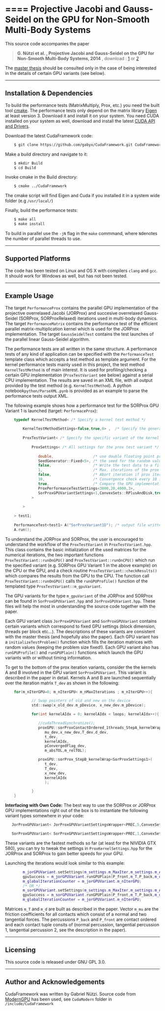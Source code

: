 ====
Projective Jacobi and Gauss-Seidel on the GPU for Non-Smooth Multi-Body Systems
====

This source code accompanies the paper   

> **G. Nützi et al. , Projective Jacobi and Gauss-Seidel on the GPU for Non-Smooth Multi-Body Systems, 2014** , download : [1](http://proceedings.asmedigitalcollection.asme.org/proceeding.aspx?articleID=2091012) or [2](http://www.zfm.ethz.ch/~nuetzig/_private_files/projective.pdf)

The [master thesis](http://dx.doi.org/10.3929/ethz-a-010054012) should be consulted only in the case of being interested in the details of certain GPU variants (see below).

---------------------------
Installation & Dependencies
---------------------------
To build the performance tests (MatrixMultiply, Prox, etc.) you need the built tool [cmake](
http://www.cmake.org).
The performance tests only depend on the matrix library [Eigen](http://eigen.tuxfamily.org) at least version 3. Download it and install it on your system.
You need CUDA installed on your system as well, download and install the latest [CUDA API and Drivers](https://developer.nvidia.com/cuda-downloads).

Download the latest CudaFramework code:
```bash
    $ git clone https://github.com/gabyx/CudaFramework.git CudaFramework  
```
Make a build directory and navigate to it:
```bash
    $ mkdir Build
    $ cd Build
```
Invoke cmake in the Build directory:
```bash
    $ cmake ../CudaFramework
```
The cmake script will find Eigen and Cuda if you installed it in a system wide folder (e.g ``/usr/local/``)


Finally, build the performance tests:
```bash
    $ make all 
    $ make install
``` 
 To build in parallel use the ``-jN`` flag in the `make` commmand, where ``N``denotes the number of parallel threads to use.

--------------------------
Supported Platforms
--------------------------
The code has been tested on Linux and OS X with compilers ``clang`` and ``gcc``. 
It should work for Windows as well, but has not been tested.

---------------------------
Example Usage
---------------------------
The target ``PerformanceProx`` contains the parallel GPU implementation of the projective overrelaxed Jacobi (JORProx) and succesive overrelaxed Gauss-Seidel (SORProx, SORProxRelaxed) iterations used in multi-body dynamics.
The target ``PerformanceMatrix`` contains the performance test of the efficient parallel matrix-multiplication kernel which is used for the JORProx implementation.
The target ``GaussSeidelTest`` contains the test launches of the parallel linear Gauss-Seidel algorithm.

The performance tests are all written in the same structure. 
A performance tests of any kind of application can be specified with the ``PerformanceTest`` template class which accepts a test method as template argument.
For the kernel performance tests mainly used in this project, the test method ``KernelTestMethod`` is of main interest. It is used for profiling/checking a certain GPU implementation (``ProxTestVariant`` see below) against a serial CPU implementation. The results are saved in an XML file, with all output provided by the test method (e.g.  ``KernelTestMethod``). A python notebook``python/ParseXML.pynb`` is provided as an example to parse the performance tests output XML.


The following example shows how a performance test for the SORProx GPU Variant 1 is launched (target: ``PerformaceProx``):
```C++
    typedef KernelTestMethod< /* Specify a kernel test method */ 
    
        KernelTestMethodSettings<false,true,0> ,  /* Specify the general kernel test method settings */ 
        
        ProxTestVariant< /* Specify the specific variant of the kernel test method */ 
            
            ProxSettings< /* All settings for the prox test variant */ 
        
               double,                  /* use double floating point precision */ 
               SeedGenerator::Fixed<5>, /* the seed for the random value generator for the test data */ 
               false,                   /* Write the test data to a file (matlab style) */ 
               1,                       /* Max. iterations of the prox iteration */
               false,                   /* Abort iteration if prox iteration converged */
               10,                      /* Convergence check every 10 iterations */
               true,                    /* Compare the GPU implementation to the exact serial replica on th CPU */
               ProxPerformanceTestSettings<3000,20,4000,3>,                /* Problem sizes from 3000 contacts to 4000 in steps of 20, generate 3 random test problems per problem size*/
               SorProxGPUVariantSettings<1,ConvexSets::RPlusAndDisk,true>  /* Use the GPU Variant 1, align the memory on the GPU for coalesced access!*/
            >
            
        >
        
    > test1;
    
    PerformanceTest<test1> A("SorProxVariant1D"); /* output file written to: SorProxVariant1D***.xml*/
    A.run();
```

To understand the JORProx and SORProx, the user is encouraged to understand the workflow of the ``ProxTestVariant`` in ``ProxTestVariant.hpp``.
This class contains the basic initialization of the used matrices for the numerical iterations, the two important functions
``ProxTestVariant::runOnGPU()`` and ``ProxTestVariant::runOnCPU()`` which run the specified variant (e.g. SORProx GPU Variant 1 in the above example) 
on the CPU or the GPU, and a check routine
``ProxTestVariant::checkResults()`` which compares the results from the GPU to the CPU.
The function call ``ProxTestVariant::runOnGPU()`` calls the ``runGPUProfile()`` function of the templated type ``ProxTestVariant::m_gpuVariant``.

The GPU variants for the type ``m_gpuVariant`` of the JORProx and SORProx can be found in ``SorProxGPUVariant.hpp`` and ``JorProxGPUVariant.hpp``. 
These files will help the most in understanding the source code together with the paper.

Each GPU variant class ``JorProxGPUVariant`` and ``SorProxGPUVariant`` contains certain variants which correspond to fixed GPU settings (block dimension, threads per block etc...).
The descriptions of these variants are consistent with the master thesis (and hopefully also the paper).
Each GPU variant has a ``initializeTestProblem()`` function which fills the iteration matrices with random values (keeping the problem size fixed!).
Each GPU variant also has ``runGPUProfile()`` and ``runGPUPlain()`` functions which launch the GPU variants with or without timing information.

To get to the bottom of the prox iteration variants, consider the the kernels A and B involved in the GPU variant ``SorProxGPUVariant``. This variant is described in the paper in detail. Kernels A and B are launched sequentially over the iteration matrix ``T_dev`` as shown in the following:
```C
    for(m_nIterGPU=0; m_nIterGPU< m_nMaxIterations ; m_nIterGPU++){

            // Swap pointers of old and new on the device
            std::swap(x_old_dev.m_pDevice, x_new_dev.m_pDevice);

            for(int kernelAIdx = 0; kernelAIdx < loops; kernelAIdx++){

               //cudaThreadSynchronize();
               proxGPU::sorProxContactOrdered_1threads_StepA_kernelWrap<SorProxSettings1>(
                  mu_dev,x_new_dev,T_dev,d_dev,
                  t_dev,
                  kernelAIdx,
                  pConvergedFlag_dev,
                  m_absTOL,m_relTOL);

               proxGPU::sorProx_StepB_kernelWrap<SorProxSettings1>(
                  t_dev,
                  T_dev,
                  x_new_dev,
                  kernelAIdx
                  );

            }
    }
```

**Interfacing with Own Code:**
The best way to use the SORProx or JORProx GPU implementations right out of the box is to instantiate the following
variant types somewhere in your code:
```C++
   JorProxGPUVariant< JorProxGPUVariantSettingsWrapper<PREC,5,ConvexSets::RPlusAndDisk,true,300,true,10,false, TemplateHelper::Default>, ConvexSets::RPlusAndDisk > m_jorGPUVariant;

   SorProxGPUVariant< SorProxGPUVariantSettingsWrapper<PREC,1,ConvexSets::RPlusAndDisk,true,300,true,10,true,  TemplateHelper::Default >,  ConvexSets::RPlusAndDisk > m_sorGPUVariant;
```
These variants are the fastest methods so far (at least for the NIVIDIA GTX 580), you can try to tweak the settings in ``ProxKernelSettings.hpp`` for the JORProx and SORProx to gain better speeds for your GPU. 

Launching the iterations would look similar to this example:

```C++
        m_jorGPUVariant.setSettings(m_settings.m_MaxIter,m_settings.m_AbsTol,m_settings.m_RelTol);
        gpuSuccess = m_jorGPUVariant.runGPUPlain(P_front,m_T,P_back,m_d,m_mu);
        m_globalIterationCounter = m_jorGPUVariant.m_nIterGPU;
        /* OR */
        m_sorGPUVariant.setSettings(m_settings.m_MaxIter,m_settings.m_AbsTol,m_settings.m_RelTol);
        gpuSuccess = m_sorGPUVariant.runGPUPlain(P_front,m_T,P_back,m_d,m_mu);
        m_globalIterationCounter = m_jorGPUVariant.m_nIterGPU;
```
Matrices ``m_T`` and ``m_d`` are built as described in the paper. Vector ``m_mu`` are the friction coefficients for all contacts which consist of a normal and two tangential forces. The percussions ``P_back`` and ``P_front`` are contact ordered and each contact tuple consits of (normal percussion, tangential percussion 1, tangential percussion 2, see the description in the paper).



--------------------------
Licensing
--------------------------

This source code is released under GNU GPL 3.0. 

---------------------------
Author and Acknowledgements
---------------------------

CudaFramework was written by Gabriel Nützi. Source code from [ModernGPU](http://www.moderngpu.com) has been used, see ``CudaModern`` folder in ``/include/CudaFramework``
